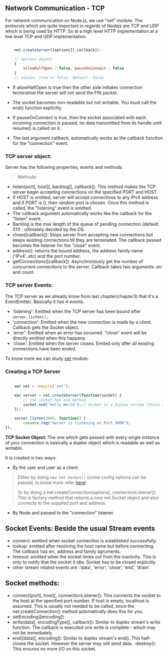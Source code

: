 ## Network Communication - TCP

For network communication on Node.js, we use "net" module. The protocols which are quite important in regards of Nodejs are TCP and UDP which is being used by HTTP. So at a high level HTTP implementation at a low level  TCP and UDP implementation.

```js

	net.createServer([options][,callback]):

	// options object
	{
	    allowHalfOpen : false, pauseOnConnect : false
	}
	// values: true or false, default: false

```

- If allowHalfOpen is true then the other side initiates connection termination the server will not send the FIN packet.
- The socket becomes non-readable but not writable. You must call the end() function explicitly.

- If pauseOnConnect is true, then the socket associated with each incoming connection is paused, no data transmitted from its handle until resume() is called on it.
- The last argument callback, automatically works as the callback function for the "connection" event.

### TCP server object:
Server has the following properties, events and methods

> Methods:
- listen(port[, host][, backlog][, callback]): This method makes the TCP server begin accepting connections on the specified PORT and HOST.
- If HOST is omitted, server will accept connections to any IPv4 address and if PORT is 0, then random port is chosen. Once this method is called, the "listening" event is emitted.
- The callback argument automatically works like the callback for the "listen" event.
- Backlog is the max length of the queue of pending connection (default: 511) : ultimately decided by the OS.
- close([callback]): Stops server from accepting new connections but keeps existing connections till they are terminated. The callback passed becomes the listener for the "close" event.
- address(): returns the bound address, the address family name ('IPv4'..etc) and the port number.
- getConnections([callback]): Asynchronously get the number of concurrent connections to the server. Callback takes two arguments: err and count.

### TCP server Events:
The TCP server as we already know from last chapter(chapter3) that it's a EventEmitter. Basically it has 4 events.

- 'listening': Emitted when the TCP server has been bound after ``server.listen();``
- 'connection': Emitted when the new connection is made by a client. Callback gets the Socket object.
- 'error': Emitted when an error has occurred. "close" event will be directly emitted when this happens.
- 'close': Emitted when the server closes. Emited only after all existing connections have been ended.

To know more we can study [net](https://nodejs.org/api/net.html) module.

### Creating a TCP Server

```js

	var net = require('net');

	var server = net.createServer(function(socket) {
	    // the socket has end method
	    socket.end('Hello World');// Socket is a Duplex stream (those streams which are both readable and as well as writable)
	});

	server.listen(3000, function() {
	    console.log("Server is listening on Port 3000");
});
```
**TCP Socket Object**: The one which gets passed with every single instance of your connection is basically a duplex object which is readable as well as writable.

It is created in two ways:
- By the user and user as a client:
> Either by doing `new net.Socket()` (come config options can be passed, to know more refer [here](https://nodejs.org/api/net.html#net_new_net_socket_options))

> Or by doing a net.createConnection(options[, connectionListener]): This is factory method that returns a new net.Socket object and also connects to the supplied port and address.

- By Node and passed to the "connection" listener.

## Socket Events: Beside the usual Stream events

- connect: emitted when socket connection is established successfully.
- lookup: emitted after resolving the host name but before connecting. The callback has err, address and family agruments.
- timeout: emitted when the socket times out from the inactivity. This is only to notify that the socket it idle. Socket has to be closed explicitly.
- other stream related events are :'data', 'error', 'close', 'end', 'drain'.

## Socket methods:

- connect(port[, host][, connectionListener]): This connects the socket to the host at the specified port number. If host is empty, localhost is assumed. This is usually not needed to be called, since the net.createConnection() method automatically does this for you.
- setEncoding([encoding])
- write(data[, encodingType][, callback]): Similar to duplex stream's write function. The callback is executed one write is complete - which may not be immediately.
- end([data][, encoding]): Similar to duplex stream's end(). This half-closes the socket. However the server may still send data.
-destroy(): This ensures no more I/O on this socket.
